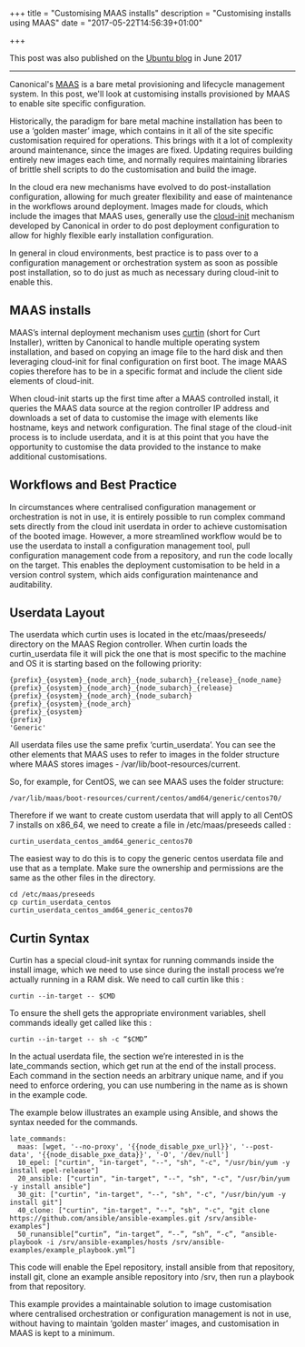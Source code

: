 +++
title = "Customising MAAS installs"
description = "Customising installs using MAAS"
date = "2017-05-22T14:56:39+01:00"

+++

This post was also published on the [Ubuntu blog](https://blog.ubuntu.com/2017/06/02/customising-maas-installs) in June 2017

-------------------

Canonical's [MAAS](https://maas.io) is a bare metal provisioning and lifecycle management system. In this post, we'll look at customising installs provisioned by MAAS to enable site specific configuration. 

Historically, the paradigm for bare metal machine installation has been to use a ‘golden master’ image, which contains in it all of the site specific customisation required for operations. This brings with it a lot of complexity around maintenance, since the images are fixed. Updating requires building entirely new images each time, and normally requires maintaining libraries of brittle shell scripts to do the customisation and build the image. 

In the cloud era new mechanisms have evolved to do post-installation configuration, allowing for much greater flexibility and ease of maintenance in the workflows around deployment. Images made for clouds, which include the images that MAAS uses, generally use the [cloud-init](https://https://cloudinit.readthedocs.io/en/latest/)  mechanism developed by Canonical in order to do post deployment configuration to allow for highly flexible early installation configuration. 

In general in cloud environments, best practice is to pass over to a configuration management or orchestration system as soon as possible post installation, so to do just as much as necessary during cloud-init to enable this.

## MAAS installs

MAAS’s internal deployment mechanism uses [curtin](https://curtin.readthedocs.io/en/latest/index.html) (short for Curt Installer), written by Canonical to handle multiple operating system installation, and based on copying an image file to the hard disk and then leveraging cloud-init for final configuration on first boot. The image MAAS copies therefore has to be in a specific format and include the client side elements of cloud-init.  

When cloud-init starts up the first time after a MAAS controlled install, it queries the MAAS data source at the region controller IP address and downloads a set of data to customise the image with elements like hostname, keys and network configuration. The final stage of the cloud-init process is to include userdata, and it is at this point that you have the opportunity to customise the data provided to the instance to make additional customisations.

## Workflows and Best Practice

In circumstances where centralised configuration management or orchestration is not in use, it is entirely possible to run complex command sets directly from the cloud init userdata in order to achieve customisation of the booted image. However, a more streamlined workflow would be to use the userdata to install a configuration management tool, pull configuration management code from a repository, and run the code locally on the target. This enables the deployment customisation to be held in a version control system, which aids configuration maintenance and auditability. 

## Userdata Layout

The userdata which curtin uses is located in the etc/maas/preseeds/ directory on the MAAS Region controller. When curtin loads the curtin_userdata file it will pick the one that is most specific to the machine and OS it is starting based on the following priority:

```
{prefix}_{osystem}_{node_arch}_{node_subarch}_{release}_{node_name}
{prefix}_{osystem}_{node_arch}_{node_subarch}_{release}
{prefix}_{osystem}_{node_arch}_{node_subarch}
{prefix}_{osystem}_{node_arch}
{prefix}_{osystem}
{prefix}
'Generic'
```

All userdata files use the same prefix ‘curtin_userdata’. You can see the other elements that MAAS uses to refer to images in the folder structure where MAAS stores images - /var/lib/boot-resources/current. 

So, for example, for CentOS, we can see MAAS uses the folder structure:

```
/var/lib/maas/boot-resources/current/centos/amd64/generic/centos70/
```

Therefore if we want to create custom userdata that will apply to all CentOS 7 installs on x86_64, we need to create a file in /etc/maas/preseeds called :

```
curtin_userdata_centos_amd64_generic_centos70
```

The easiest way to do this is to copy the generic centos userdata file and use that as a template. Make sure the ownership and permissions are the same as the other files in the directory. 

```
cd /etc/maas/preseeds
cp curtin_userdata_centos curtin_userdata_centos_amd64_generic_centos70
```

## Curtin Syntax

Curtin has a special cloud-init syntax for running commands inside the install image, which we need to use since during the install process we’re actually running in a RAM disk. We need to call curtin like this :

```
curtin --in-target -- $CMD
```

To ensure the shell gets the appropriate environment variables, shell commands ideally get called like this :

```
curtin --in-target -- sh -c “$CMD”
```

In the actual userdata file, the section we’re interested in is the late_commands section, which get run at the end of the install process. Each command in the section needs an arbitrary unique name, and if you need to enforce ordering, you can use numbering in the name as is shown in the example code.  

The example below illustrates an example using Ansible, and shows the syntax needed for the commands. 

```
late_commands:
  maas: [wget, '--no-proxy', '{{node_disable_pxe_url}}', '--post-data', '{{node_disable_pxe_data}}', '-O', '/dev/null']
  10_epel: ["curtin", "in-target", "--", "sh", "-c", "/usr/bin/yum -y install epel-release"]
  20_ansible: ["curtin", "in-target", "--", "sh", "-c", "/usr/bin/yum -y install ansible"]
  30_git: ["curtin", "in-target", "--", "sh", "-c", "/usr/bin/yum -y install git"]
  40_clone: ["curtin", "in-target", "--", "sh", "-c", "git clone https://github.com/ansible/ansible-examples.git /srv/ansible-examples"]
  50_runansible[“curtin”, “in-target”, “--”, “sh”, “-c”, “ansible-playbook -i /srv/ansible-examples/hosts /srv/ansible-examples/example_playbook.yml”]
```

This code will enable the Epel repository, install ansible from that repository, install git, clone an example ansible repository into /srv, then run a playbook from that repository. 

This example provides a maintainable solution to image customisation where centralised orchestration or configuration management is not in use, without having to maintain ‘golden master’ images, and customisation in MAAS is kept to a minimum.


